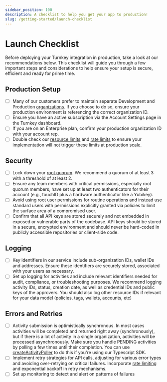 ```yaml
---
sidebar_position: 100
description: A checklist to help you get your app to production!
slug: /getting-started/launch-checklist
---
```


# Launch Checklist

Before deploying your Turnkey integration in production, take a look at our recommendations below. This checklist will guide you through a few important steps and considerations to help ensure your setup is secure, efficient and ready for prime time.

## Production Setup

- [ ] Many of our customers prefer to maintain separate Development and Production [organizations](/concepts/organizations). If you choose to do so, ensure your production environment is referencing the correct organization ID.
- [ ] Ensure you have an active subscription via the Account Settings page in the Turnkey dashboard.
- [ ] If you are on an Enterprise plan, confirm your production organization ID with your account rep.
- [ ] Double check our [resource limits](../getting-started/resource-limits.md) and [rate limits](../FAQ.md#do-you-have-any-rate-limits-in-place-in-your-public-api) to ensure your implementation will not trigger these limits at production scale.

## Security

- [ ] Lock down your [root quorum](/concepts/user-management/Root-quorum.md). We recommend a quorum of at least 3 with a threshold of at least 2.
- [ ] Ensure any team members with critical permissions, especially root quorum members, have set up at least two authenticators for their account (e.g., touchID plus a hardware authenticator like a Yubikey).
- [ ] Avoid using root user permissions for routine operations and instead use standard users with permissions explicitly granted via policies to limit the surface area of a compromised user.
- [ ] Confirm that all API keys are stored securely and not embedded in exposed or vulnerable parts of the codebase. API keys should be stored in a secure, encrypted environment and should never be hard-coded in publicly accessible repositories or client-side code.

## Logging

- [ ] Key identifiers in our service include sub-organization IDs, wallet IDs and addresses. Ensure these identifiers are securely stored, associated with your users as necessary.
- [ ] Set up logging for activities and include relevant identifiers needed for audit, compliance, or troubleshooting purposes. We recommend logging activity IDs, status, creation date, as well as credential IDs and public keys of the approvers. You should also log other resource IDs if relevant for your data model (policies, tags, wallets, accounts, etc)

## Errors and Retries

- [ ] Activity submission is optimistically synchronous. In most cases activities will be completed and returned right away (synchronously), but if there is a lot of activity in a single organization, activities will be processed asynchronously. Make sure you handle PENDING activities by polling a few times until their completion. You can use [createActivityPoller](https://github.com/tkhq/sdk/blob/d9ed2aefc92d298826a40e821f959b019ea1936f/packages/http/src/async.ts#L101) to do this if you're using our Typescript SDK.
- [ ] Implement retry strategies for API calls, adjusting for various error types and avoiding over-retrying on critical failures. Incorporate [rate limiting](../FAQ.md#do-you-have-any-rate-limits-in-place-in-your-public-api) and exponential backoff in retry mechanisms.
- [ ] Set up monitoring to detect and alert on patterns of failures
